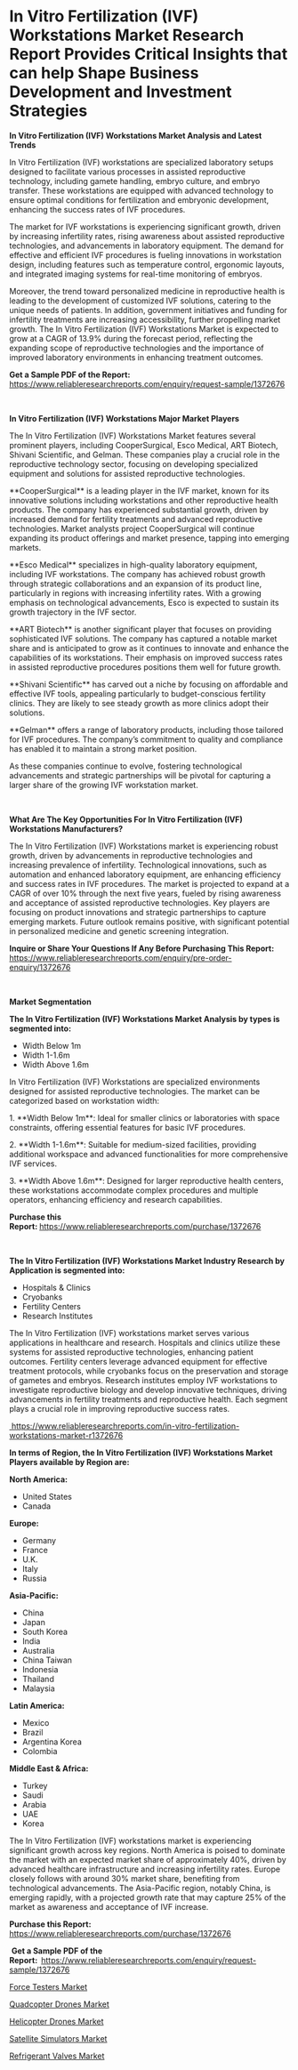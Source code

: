 <p><h1>In Vitro Fertilization (IVF) Workstations Market Research Report Provides Critical Insights that can help Shape Business Development and Investment Strategies</h1></p><p><strong>In Vitro Fertilization (IVF) Workstations Market Analysis and Latest Trends</strong></p>
<p><p>In Vitro Fertilization (IVF) workstations are specialized laboratory setups designed to facilitate various processes in assisted reproductive technology, including gamete handling, embryo culture, and embryo transfer. These workstations are equipped with advanced technology to ensure optimal conditions for fertilization and embryonic development, enhancing the success rates of IVF procedures.</p><p>The market for IVF workstations is experiencing significant growth, driven by increasing infertility rates, rising awareness about assisted reproductive technologies, and advancements in laboratory equipment. The demand for effective and efficient IVF procedures is fueling innovations in workstation design, including features such as temperature control, ergonomic layouts, and integrated imaging systems for real-time monitoring of embryos.</p><p>Moreover, the trend toward personalized medicine in reproductive health is leading to the development of customized IVF solutions, catering to the unique needs of patients. In addition, government initiatives and funding for infertility treatments are increasing accessibility, further propelling market growth. The In Vitro Fertilization (IVF) Workstations Market is expected to grow at a CAGR of 13.9% during the forecast period, reflecting the expanding scope of reproductive technologies and the importance of improved laboratory environments in enhancing treatment outcomes.</p></p>
<p><strong>Get a Sample PDF of the Report:&nbsp;</strong> <a href="https://www.reliableresearchreports.com/enquiry/request-sample/1372676?utm_campaign=1742&utm_medium=2&utm_source=Github&utm_content=ia&utm_term=18102024&utm_id=in-vitro-fertilization-ivf-workstations">https://www.reliableresearchreports.com/enquiry/request-sample/1372676</a></p>
<p>&nbsp;</p>
<p><strong>In Vitro Fertilization (IVF) Workstations Major Market Players</strong></p>
<p><p>The In Vitro Fertilization (IVF) Workstations Market features several prominent players, including CooperSurgical, Esco Medical, ART Biotech, Shivani Scientific, and Gelman. These companies play a crucial role in the reproductive technology sector, focusing on developing specialized equipment and solutions for assisted reproductive technologies.</p><p>**CooperSurgical** is a leading player in the IVF market, known for its innovative solutions including workstations and other reproductive health products. The company has experienced substantial growth, driven by increased demand for fertility treatments and advanced reproductive technologies. Market analysts project CooperSurgical will continue expanding its product offerings and market presence, tapping into emerging markets.</p><p>**Esco Medical** specializes in high-quality laboratory equipment, including IVF workstations. The company has achieved robust growth through strategic collaborations and an expansion of its product line, particularly in regions with increasing infertility rates. With a growing emphasis on technological advancements, Esco is expected to sustain its growth trajectory in the IVF sector.</p><p>**ART Biotech** is another significant player that focuses on providing sophisticated IVF solutions. The company has captured a notable market share and is anticipated to grow as it continues to innovate and enhance the capabilities of its workstations. Their emphasis on improved success rates in assisted reproductive procedures positions them well for future growth.</p><p>**Shivani Scientific** has carved out a niche by focusing on affordable and effective IVF tools, appealing particularly to budget-conscious fertility clinics. They are likely to see steady growth as more clinics adopt their solutions.</p><p>**Gelman** offers a range of laboratory products, including those tailored for IVF procedures. The company’s commitment to quality and compliance has enabled it to maintain a strong market position.</p><p>As these companies continue to evolve, fostering technological advancements and strategic partnerships will be pivotal for capturing a larger share of the growing IVF workstation market.</p></p>
<p>&nbsp;</p>
<p><strong>What Are The Key Opportunities For In Vitro Fertilization (IVF) Workstations Manufacturers?</strong></p>
<p><p>The In Vitro Fertilization (IVF) Workstations market is experiencing robust growth, driven by advancements in reproductive technologies and increasing prevalence of infertility. Technological innovations, such as automation and enhanced laboratory equipment, are enhancing efficiency and success rates in IVF procedures. The market is projected to expand at a CAGR of over 10% through the next five years, fueled by rising awareness and acceptance of assisted reproductive technologies. Key players are focusing on product innovations and strategic partnerships to capture emerging markets. Future outlook remains positive, with significant potential in personalized medicine and genetic screening integration.</p></p>
<p><strong>Inquire or Share Your Questions If Any Before Purchasing This Report:</strong> <a href="https://www.reliableresearchreports.com/enquiry/pre-order-enquiry/1372676?utm_campaign=1742&utm_medium=2&utm_source=Github&utm_content=ia&utm_term=18102024&utm_id=in-vitro-fertilization-ivf-workstations">https://www.reliableresearchreports.com/enquiry/pre-order-enquiry/1372676</a></p>
<p>&nbsp;</p>
<p><strong>Market Segmentation</strong></p>
<p><strong>The In Vitro Fertilization (IVF) Workstations Market Analysis by types is segmented into:</strong></p>
<p><ul><li>Width Below 1m</li><li>Width 1-1.6m</li><li>Width Above 1.6m</li></ul></p>
<p><p>In Vitro Fertilization (IVF) Workstations are specialized environments designed for assisted reproductive technologies. The market can be categorized based on workstation width: </p><p>1. **Width Below 1m**: Ideal for smaller clinics or laboratories with space constraints, offering essential features for basic IVF procedures.</p><p> </p><p>2. **Width 1-1.6m**: Suitable for medium-sized facilities, providing additional workspace and advanced functionalities for more comprehensive IVF services.</p><p>3. **Width Above 1.6m**: Designed for larger reproductive health centers, these workstations accommodate complex procedures and multiple operators, enhancing efficiency and research capabilities.</p></p>
<p><strong>Purchase this Report:&nbsp;</strong><a href="https://www.reliableresearchreports.com/purchase/1372676?utm_campaign=1742&utm_medium=2&utm_source=Github&utm_content=ia&utm_term=18102024&utm_id=in-vitro-fertilization-ivf-workstations">https://www.reliableresearchreports.com/purchase/1372676</a></p>
<p>&nbsp;</p>
<p><strong>The In Vitro Fertilization (IVF) Workstations Market Industry Research by Application is segmented into:</strong></p>
<p><ul><li>Hospitals & Clinics</li><li>Cryobanks</li><li>Fertility Centers</li><li>Research Institutes</li></ul></p>
<p><p>The In Vitro Fertilization (IVF) workstations market serves various applications in healthcare and research. Hospitals and clinics utilize these systems for assisted reproductive technologies, enhancing patient outcomes. Fertility centers leverage advanced equipment for effective treatment protocols, while cryobanks focus on the preservation and storage of gametes and embryos. Research institutes employ IVF workstations to investigate reproductive biology and develop innovative techniques, driving advancements in fertility treatments and reproductive health. Each segment plays a crucial role in improving reproductive success rates.</p></p>
<p><a href="https://www.reliableresearchreports.com/in-vitro-fertilization-workstations-market-r1372676?utm_campaign=1742&utm_medium=2&utm_source=Github&utm_content=ia&utm_term=18102024&utm_id=in-vitro-fertilization-ivf-workstations">&nbsp;https://www.reliableresearchreports.com/in-vitro-fertilization-workstations-market-r1372676</a></p>
<p><strong>In terms of Region, the In Vitro Fertilization (IVF) Workstations Market Players available by Region are:</strong></p>
<p>
    <p> <strong> North America: </strong>
        <ul>
            <li>United States</li>
            <li>Canada</li>
        </ul>
        </p> 
    <p> <strong> Europe: </strong>
        <ul>
            <li>Germany</li>
            <li>France</li>
            <li>U.K.</li>
            <li>Italy</li>
            <li>Russia</li>
        </ul>
        </p> 
    <p> <strong> Asia-Pacific: </strong>
        <ul>
            <li>China</li>
            <li>Japan</li>
            <li>South Korea</li>
            <li>India</li>
            <li>Australia</li>
            <li>China Taiwan</li>
            <li>Indonesia</li>
            <li>Thailand</li>
            <li>Malaysia</li>
        </ul>
        </p> 
    <p> <strong> Latin America: </strong>
        <ul>
            <li>Mexico</li>
            <li>Brazil</li>
            <li>Argentina Korea</li>
            <li>Colombia</li>
        </ul>
        </p> 
    <p> <strong> Middle East & Africa: </strong>
        <ul>
            <li>Turkey</li>
            <li>Saudi</li>
            <li>Arabia</li>
            <li>UAE</li>
            <li>Korea</li>
        </ul>
    </p>
    </p>
<p><p>The In Vitro Fertilization (IVF) workstations market is experiencing significant growth across key regions. North America is poised to dominate the market with an expected market share of approximately 40%, driven by advanced healthcare infrastructure and increasing infertility rates. Europe closely follows with around 30% market share, benefiting from technological advancements. The Asia-Pacific region, notably China, is emerging rapidly, with a projected growth rate that may capture 25% of the market as awareness and acceptance of IVF increase.</p></p>
<p><strong>Purchase this Report: </strong><a href="https://www.reliableresearchreports.com/purchase/1372676?utm_campaign=1742&utm_medium=2&utm_source=Github&utm_content=ia&utm_term=18102024&utm_id=in-vitro-fertilization-ivf-workstations">https://www.reliableresearchreports.com/purchase/1372676</a></p>
<p>&nbsp;<strong>Get a Sample PDF of the Report:&nbsp;&nbsp;</strong><a href="https://www.reliableresearchreports.com/enquiry/request-sample/1372676?utm_campaign=1742&utm_medium=2&utm_source=Github&utm_content=ia&utm_term=18102024&utm_id=in-vitro-fertilization-ivf-workstations">https://www.reliableresearchreports.com/enquiry/request-sample/1372676</a></p>
<p><strong></strong></p>
<p><p><a href="https://www.linkedin.com/pulse/future-trends-global-force-testers-market-insights-analysis-l9moc?utm_campaign=1742&utm_medium=2&utm_source=Github&utm_content=ia&utm_term=18102024&utm_id=in-vitro-fertilization-ivf-workstations">Force Testers Market</a></p><p><a href="https://www.linkedin.com/pulse/insights-quadcopter-drones-market-players-size-geographical-saarf?utm_campaign=1742&utm_medium=2&utm_source=Github&utm_content=ia&utm_term=18102024&utm_id=in-vitro-fertilization-ivf-workstations">Quadcopter Drones Market</a></p><p><a href="https://www.linkedin.com/pulse/helicopter-drones-market-size-growth-trends-statistics-e0luc?utm_campaign=1742&utm_medium=2&utm_source=Github&utm_content=ia&utm_term=18102024&utm_id=in-vitro-fertilization-ivf-workstations">Helicopter Drones Market</a></p><p><a href="https://www.linkedin.com/pulse/global-satellite-simulators-market-focus-product-type-battery-svk3c?utm_campaign=1742&utm_medium=2&utm_source=Github&utm_content=ia&utm_term=18102024&utm_id=in-vitro-fertilization-ivf-workstations">Satellite Simulators Market</a></p><p><a href="https://www.linkedin.com/pulse/competitive-intelligence-refrigerant-valves-market-key-players-jqt5c?utm_campaign=1742&utm_medium=2&utm_source=Github&utm_content=ia&utm_term=18102024&utm_id=in-vitro-fertilization-ivf-workstations">Refrigerant Valves Market</a></p></p>